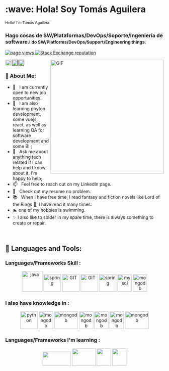 <!-- encabezado-->
<h1 align="left" >:wave: Hola! Soy Tomás Aguilera</h1><small>Hello! I'm Tomás Aguilera.</small>
<p>
<h3 align="left">Hago cosas de SW/Plataformas/DevOps/Soporte/Ingeniería de software.<small>I do SW/Platforms/DevOps/Support/Engineering things.</small></h3>
  
</p>
<!--inicio cinta -->
<p align="left">
  <!--visitas de perfil-->
  <a href="https://github.com/TomasAguileraCastillo/TomasAguileraCastillo">
    <img src="https://komarev.com/ghpvc/?username=TomasAguileraCastillo" alt="page views" />
  </a>
    <!--stackoverflow-->
  <a href="https://stackoverflow.com/users/22093901">
    <img alt="Stack Exchange reputation" src="https://img.shields.io/stackexchange/stackoverflow/r/22093901?color=orange&label=reputation&logo=stackoverflow">
  </a>
</p>
<!-- fin Cinta-->
<!--redes Sociales-->
<!--linkedin-->
<a href='https://www.linkedin.com/in/TomásAguilera/'>
  <img align='left' alt="linkedin" src="https://www.vectorlogo.zone/logos/linkedin/linkedin-icon.svg" height='18px'/>
</a>
<!--twitter-->
<a href=''>
  <img align='left' alt="twitter" src="https://www.vectorlogo.zone/logos/twitter/twitter-official.svg" height='18px'/>
</a>
<!--kaglee-->
<a href=''>
  <img alt="kaggle" src="https://www.vectorlogo.zone/logos/kaggle/kaggle-icon.svg" height='18px'/>
</a>

<!--fin Redes-->
<!--gif animado-->
<img align="right" alt="GIF" src="https://raw.githubusercontent.com/rahul-jha98/rahul-jha98/main/techstack.gif" width="360px"/>
<!--fin gif animado-->

<!--sobre mi -->
### 🧐 About Me:

- 👀 &nbsp; I am currently open to new job opportunities.
- 🌱 &nbsp; I am also learning phyton development, some vuejs, react, as well as learning QA for software development and some BI ;
- 💬 &nbsp; Ask me about anything tech related if I can help and I know about it, I'm happy to help;
- 📫 &nbsp; Feel free to reach out on my LinkedIn page.
- 📝 &nbsp; Check out my resume no problem.
- 📚 &nbsp; When I have free time, I read fantasy and fiction novels like Lord of the Rings 💞️, I have read it many times.
- :swimmer: one of my hobbies is swimming.
- :sparkles: I also like to solder in my spare time, there is always something to create or repair.

<!-- fin -->
<br>

<h2 align="left"> 🔨 Languages and Tools:</h2>
<h3>Languages/Frameworks Skill :</h3>
 <p align="center">
  <img src="https://www.vectorlogo.zone/logos/php/php-icon.svg" alt="java" width="65" height="65"/>
  <img src="https://www.vectorlogo.zone/logos/w3_html5/w3_html5-icon.svg" alt="spring" width="55" height="55"/>
  <img src="https://www.vectorlogo.zone/logos/w3_css/w3_css-icon.svg" alt="GIT" width="55" height="55"/>
  <img src="https://www.vectorlogo.zone/logos/getbootstrap/getbootstrap-icon.svg" alt="GIT" width="55" height="55"/>
  <img src="https://upload.vectorlogo.zone/logos/javascript/images/239ec8a4-163e-4792-83b6-3f6d96911757.svg" alt="spring" width="55" height="55"/>
  <img src="https://www.vectorlogo.zone/logos/mysql/mysql-icon.svg" alt="mysql" width="45" height="55"/>
  <img src="https://www.vectorlogo.zone/logos/postgresql/postgresql-icon.svg" alt="mongodb" width="45" height="55"/>
 </p>
<h3>I also have knowledge in :</h3>
 <p align="center">
  <img src="https://www.vectorlogo.zone/logos/python/python-icon.svg" alt="python" width="55" height="55"/>
  <img src="https://www.vectorlogo.zone/logos/postgresql/postgresql-icon.svg" alt="mongodb" width="45" height="55"/>
  <img src="https://ipappg.edu.pe/blog/wp-content/uploads/2022/05/mssqlserver.png" alt="mongodb" width="75" height="55"/>
  <img src="https://www.vectorlogo.zone/logos/java/java-vertical.svg" alt="mongodb" width="45" height="55"/>
  <img src="https://static-00.iconduck.com/assets.00/c-sharp-c-icon-1822x2048-wuf3ijab.png" alt="mongodb" width="45" height="55"/>
  <img src="https://upload.wikimedia.org/wikipedia/commons/thumb/1/18/ISO_C%2B%2B_Logo.svg/800px-ISO_C%2B%2B_Logo.svg.png" alt="mongodb" width="45" height="55"/>
  <img src="https://excelaprendizaje.files.wordpress.com/2018/03/que-es-vba.jpg?w=739&h=452&crop=1" alt="mongodb" width="75" height="55"/>
 </p>
<h3>Languages/Frameworks I'm learning : </h3>
 <p align="center"> 
  <img src="https://www.vectorlogo.zone/logos/nodejs/nodejs-horizontal.svg"  width="90" height="45"/>
  <img src="https://encrypted-tbn0.gstatic.com/images?q=tbn:ANd9GcTIYO0oXmeqLLycD1TIMgQVeuZ1FOXZEjv1pnPvkfPPkWpAqVpgJUp1OnM-5eBxrYMyk1c&usqp=CAU"  width="75" height="55"/>
  <img src="https://www.gartner.com/imagesrv/peer-insights/vendors/logos/cypress.jpg"  width="45" height="55"/>
  <img src="https://www.gartner.com/imagesrv/peer-insights/vendors/logos/selenium.png"  width="45" height="55"/>
 </p>







